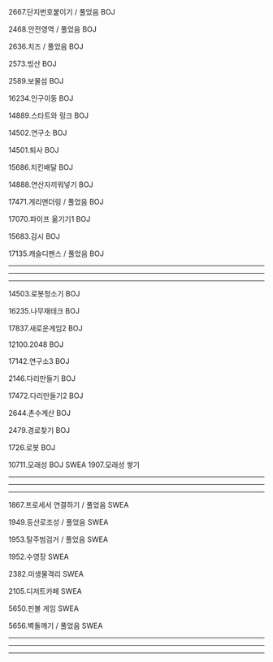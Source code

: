 2667.단지번호붙이기 / 풀었음
BOJ



2468.안전영역 / 풀었음
BOJ



2636.치즈 / 풀었음
BOJ



2573.빙산
BOJ



2589.보물섬
BOJ



16234.인구이동
BOJ



14889.스타트와 링크
BOJ



14502.연구소
BOJ



14501.퇴사
BOJ



15686.치킨배달
BOJ



14888.연산자끼워넣기
BOJ



17471.게리맨더링 / 풀었음
BOJ



17070.파이프 옮기기1
BOJ



15683.감시
BOJ



17135.캐슬디펜스 / 풀었음
BOJ



--------------------------------
---------
-----------


14503.로봇청소기
BOJ



16235.나무재테크
BOJ



17837.새로운게임2
BOJ



12100.2048
BOJ



17142.연구소3
BOJ



2146.다리만들기
BOJ



17472.다리만들기2
BOJ



2644.촌수계산
BOJ



2479.경로찾기
BOJ



1726.로봇
BOJ



10711.모래성
BOJ
SWEA 1907.모래성 쌓기

--------------------------------
---------
-----------

1867.프로세서 연결하기 / 풀었음
SWEA



1949.등산로조성 / 풀었음
SWEA



1953.탈주범검거 / 풀었음
SWEA



1952.수영장
SWEA



2382.미생물격리
SWEA



2105.디저트카페
SWEA



5650.핀볼 게임
SWEA



5656.벽돌깨기 / 풀었음
SWEA



--------------------------------
---------
-----------